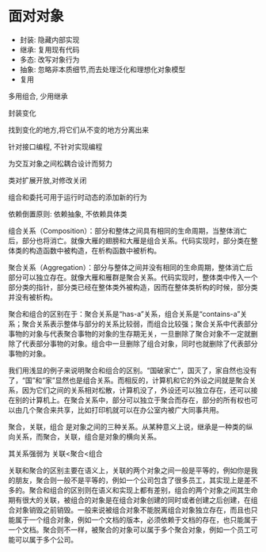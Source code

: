 # 面对对象

* 封装: 隐藏内部实现
* 继承: 复用现有代码
* 多态: 改写对象行为
* 抽象: 忽略非本质细节,而去处理泛化和理想化对象模型
* 复用

多用组合, 少用继承

封装变化

找到变化的地方,将它们从不变的地方分离出来

针对接口编程, 不针对实现编程

为交互对象之间松耦合设计而努力

类对扩展开放,对修改关闭

组合和委托可用于运行时动态的添加新的行为

依赖倒置原则: 依赖抽象, 不依赖具体类



组合关系（Composition）：部分和整体之间具有相同的生命周期，当整体消亡后，部分也将消亡。就像大雁的翅膀和大雁是组合关系。代码实现时，部分类在整体类的构造函数中被构造，在析构函数中被析构。

聚合关系（Aggregation）：部分与整体之间并没有相同的生命周期，整体消亡后部分可以独立存在。就像大雁和雁群是聚合关系。代码实现时，整体类中传入一个部分类的指针，部分类已经在整体类外被构造，因而在整体类析构的时候，部分类并没有被析构。

聚合和组合的区别在于：聚合关系是“has-a”关系，组合关系是“contains-a”关系；聚合关系表示整体与部分的关系比较弱，而组合比较强；聚合关系中代表部分事物的对象与代表聚合事物的对象的生存期无关，一旦删除了聚合对象不一定就删除了代表部分事物的对象。组合中一旦删除了组合对象，同时也就删除了代表部分事物的对象。

我们用浅显的例子来说明聚合和组合的区别。“国破家亡”，国灭了，家自然也没有了，“国”和“家”显然也是组合关系。而相反的，计算机和它的外设之间就是聚合关系，因为它们之间的关系相对松散，计算机没了，外设还可以独立存在，还可以接在别的计算机上。在聚合关系中，部分可以独立于聚合而存在，部分的所有权也可以由几个聚合来共享，比如打印机就可以在办公室内被广大同事共用。

聚合，关联，组合 是对象之间的三种关系。从某种意义上说，继承是一种类的纵向关系，而聚合，关联，组合是对象的横向关系。

其关系强弱为 关联<聚合<组合

关联和聚合的区别主要在语义上，关联的两个对象之间一般是平等的，例如你是我的朋友，聚合则一般不是平等的，例如一个公司包含了很多员工，其实现上是差不多的。聚合和组合的区别则在语义和实现上都有差别，组合的两个对象之间其生命期有很大的关联，被组合的对象是在组合对象创建的同时或者创建之后创建，在组合对象销毁之前销毁。一般来说被组合对象不能脱离组合对象独立存在，而且也只能属于一个组合对象，例如一个文档的版本，必须依赖于文档的存在，也只能属于一个文档。聚合则不一样，被聚合的对象可以属于多个聚合对象，例如一个员工可能可以属于多个公司。